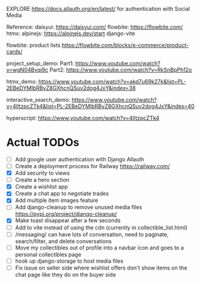 EXPLORE https://docs.allauth.org/en/latest/ for authentication with Social Media


Reference:
daisyui: https://daisyui.com/
flowbite: https://flowbite.com/
htmx:
alpinejs: https://alpinejs.dev/start
django-vite

flowbite: product lists https://flowbite.com/blocks/e-commerce/product-cards/

project_setup_demo: 
    Part1: https://www.youtube.com/watch?v=wgN04Byqi9c
    Part2: https://www.youtube.com/watch?v=RkSnBpPh12o

htmx_demo: https://www.youtube.com/watch?v=akd7u69k27k&list=PL-2EBeDYMIbRByZ8GXhcnQSuv2dog4JxY&index=38

interactive_search_demo: https://www.youtube.com/watch?v=4lItzpcZTk4&list=PL-2EBeDYMIbRByZ8GXhcnQSuv2dog4JxY&index=40

hyperscript: https://www.youtube.com/watch?v=4lItzpcZTk4

# Actual TODOs
- [ ] Add google user authentication with Django Allauth
- [ ] Create a deployment process for Railway https://railway.com/
- [x] Add security to views
- [ ] Create a hero section
- [x] Create a wishlist app
- [x] Create a chat app to negotiate trades
- [x] Add multiple item images feature
- [ ] Add django-cleanup to remove unused media files https://pypi.org/project/django-cleanup/
- [x] Make toast disappear after a few seconds
- [ ] Add <script src="https://unpkg.com/hyperscript.org@0.9.14"></script> to vite instead of using the cdn (currently in collectible_list.html)
- [ ] /messaging/ can have lots of conversation, need to paginate, search/filter, and delete conversations
- [ ] Move my collectibles out of profile into a navbar icon and goes to a personal collectibles page
- [ ] hook up django-storage to host media files
- [ ] Fix issue on seller side where wishlist offers don't show items on the chat page like they do on the buyer side
